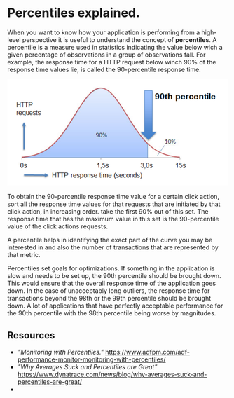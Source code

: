 # Percentiles explained.



When you want to know how your application is performing from a high-level perspective it is useful to understand the concept of **percentiles**. A percentile is a measure used in statistics indicating the value below wich a given percentage of observations in a group of observations fall. For example, the response time for a HTTP request below winch 90% of the response time values lie, is called the 90-percentile response time. 

![image-20210628210238185](./images/image-20210628210238185.png)

To obtain the 90-percentile response time value for a certain click action, sort all the response time values for that requests that are initiated by that click action, in increasing order. take the first 90% out of this set. The response time that has the maximum value in this set is the 90-percentile value of the click actions requests.

A percentile helps in identifying the exact part of the curve you may be interested in and also the number of transactions that are represented by that metric.

Percentiles set goals for optimizations. If something in the application is slow and needs to be set up, the 90th percentile should be brought down. This would ensure that the overall response time of the application goes down. In the case of unacceptably long outliers, the response time for transactions beyond the 98th or the 99th percentile should be brought down. A lot of applications that have perfectly acceptable performance for the 90th percentile with the 98th percentile being worse by magnitudes.







## Resources

- *"Monitoring with Percentiles."* https://www.adfpm.com/adf-performance-monitor-monitoring-with-percentiles/
- *"Why Averages Suck and Percentiles are Great"* https://www.dynatrace.com/news/blog/why-averages-suck-and-percentiles-are-great/
- 